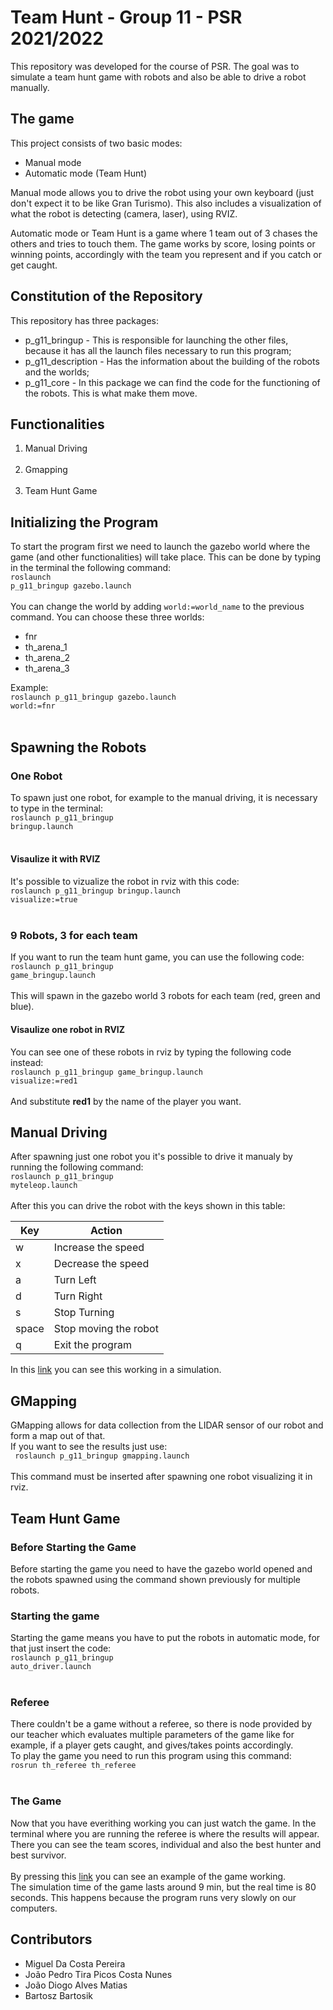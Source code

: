 # Team Hunt - Group 11 - PSR 2021/2022

This repository was developed for the course of PSR. The goal was to simulate a team hunt game with robots and also be able to drive a robot manually.

## The game
This project consists of two basic modes: <br>
- Manual mode
- Automatic mode (Team Hunt)

Manual mode allows you to drive the robot using your own keyboard (just don't expect it to be like Gran Turismo). This also includes a visualization of what the robot is detecting (camera, laser), using RVIZ.<br>

Automatic mode or Team Hunt is a game where 1 team out of 3 chases the others and tries to touch them. The game works by score, losing points or winning points, accordingly with the team you represent and if you catch or get caught. <br>

## Constitution of the Repository
This repository has three packages: <br>
- p_g11_bringup - This is responsible for launching the other files, because it has all the launch files necessary to run this program;
- p_g11_description - Has the information about the building of the robots and the worlds;
- p_g11_core - In this package we can find the code for the functioning of the robots. This is what make them move.

## Functionalities
<ol>
<li> Manual Driving </li><br>
<li> Gmapping </li><br>
<li> Team Hunt Game </li> 
</ol>

## Initializing the Program
To start the program first we need to launch the gazebo world where the game (and other functionalities) will take place. This can be done by typing in the terminal the following command: <br>
<code>roslaunch p_g11_bringup gazebo.launch</code><br><br>
You can change the world by adding <code>world:=world_name</code> to the previous command.
You can choose these three worlds:
- fnr
- th_arena_1
- th_arena_2
- th_arena_3

Example:<br>
<code>roslaunch p_g11_bringup gazebo.launch world:=fnr</code><br><br>

## Spawning the Robots
### One Robot
To spawn just one robot, for example to the manual driving, it is necessary to type in the terminal: <br>
<code>roslaunch p_g11_bringup bringup.launch</code><br><br>
#### Visaulize it with RVIZ
It's possible to vizualize the robot in rviz with this code:<br>
<code>roslaunch p_g11_bringup bringup.launch visualize:=true</code><br><br>

### 9 Robots, 3 for each team
If you want to run the team hunt game, you can use the following code:<br>
<code>roslaunch p_g11_bringup game_bringup.launch</code><br><br>
This will spawn in the gazebo world 3 robots for each team (red, green and blue).<br>
#### Visaulize one robot in RVIZ
You can see one of these robots in rviz by typing the following code instead:<br>
<code>roslaunch p_g11_bringup game_bringup.launch visualize:=red1</code><br><br>
And substitute **red1** by the name of the player you want.

## Manual Driving
After spawning just one robot you it's possible to drive it manualy by running the following command:<br>
<code>roslaunch p_g11_bringup myteleop.launch</code><br><br>
After this you can drive the robot with the keys shown in this table:

| Key         | Action                          |
| ----------- | -----------                     |
| w           | Increase the speed              |
| x           | Decrease the speed              |
| a           | Turn Left                       |
| d           | Turn Right                      |
| s           | Stop Turning                    |
| space       | Stop moving the robot           |
| q           | Exit the program                |

In this [link](https://youtu.be/gR2uT4AY4Go) you can see this working in a simulation.

## GMapping
GMapping allows for data collection from the LIDAR sensor of our robot and form a map out of that.<br>
If you want to see the results just use:<br>
<code> roslaunch p_g11_bringup gmapping.launch </code> <br><br>
This command must be inserted after spawning one robot visualizing it in rviz.

## Team Hunt Game
### Before Starting the Game
Before starting the game you need to have the gazebo world opened and the robots spawned using the command shown previously for multiple robots. 

### Starting the game
Starting the game means you have to put the robots in automatic mode, for that just insert the code:<br>
<code>roslaunch p_g11_bringup auto_driver.launch</code><br><br>


### Referee
There couldn't be a game without a referee, so there is node provided by our teacher which evaluates multiple parameters of the game like for example, if a player gets caught, and gives/takes points accordingly.<br>
To play the game you need to run this program using this command:<br>
<code>rosrun th_referee th_referee</code><br><br>

### The Game
Now that you have everithing working you can just watch the game. In the terminal where you are running the referee is where the results will appear. There you can see the team scores, individual and also the best hunter and best survivor. <br><br>
By pressing this [link](https://youtu.be/_iph7fTkby4) you can see an example of the game working.<br>
The simulation time of the game lasts around 9 min, but the real time is 80 seconds. This happens because the program runs very slowly on our computers.


## Contributors
<ul>
<li>Miguel Da Costa Pereira</li>
<li>João Pedro Tira Picos Costa Nunes</li>
<li>João Diogo Alves Matias</li>
<li>Bartosz Bartosik</li>
</ul>